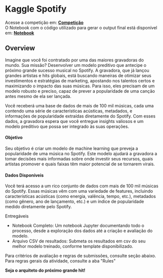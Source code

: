 # Kaggle Spotify

Acesse a competição em: [**Competição**](https://www.kaggle.com/competitions/proximo-hit-spotify)
<br>
O Notebook com o código utilizado para gerar o output final está disponível em: [**Notebook**](https://www.github.com/FeZillo/kaggle-spotify/main.ipynb)

## Overview

Imagine que você foi contratado por uma das maiores gravadoras do mundo. Sua missão? Desenvolver um modelo preditivo que antecipe o próximo grande sucesso musical no Spotify. A gravadora, que já lançou grandes artistas e hits globais, está buscando maneiras de otimizar seus investimentos e estratégias de marketing, apostando nos talentos certos e maximizando o impacto das suas músicas. Para isso, eles precisam de um modelo robusto e preciso, capaz de prever a popularidade de uma canção antes mesmo de ela ser lançada.

Você receberá uma base de dados de mais de 100 mil músicas, cada uma contendo uma série de características acústicas, metadados, e informações de popularidade extraídas diretamente do Spotify. Com esses dados, a gravadora espera que você entregue insights valiosos e um modelo preditivo que possa ser integrado às suas operações.

#### Objetivo
Seu objetivo é criar um modelo de machine learning que preveja a popularidade de uma música no Spotify. Este modelo ajudará a gravadora a tomar decisões mais informadas sobre onde investir seus recursos, quais artistas promover e quais faixas têm maior potencial de se tornarem virais.

#### Dados Disponíveis
Você terá acesso a um rico conjunto de dados com mais de 100 mil músicas do Spotify. Essas músicas vêm com uma variedade de features, incluindo características acústicas (como energia, valência, tempo, etc.), metadados (como gênero, ano de lançamento, etc.) e um índice de popularidade medido diretamente pelo Spotify.

Entregáveis

- Notebook Completo: Um notebook Jupyter documentando todo o processo, desde a exploração dos dados até a criação e avaliação do modelo.
- Arquivo CSV de resultados: Submeta os resultados em csv do seu melhor modelo treinado, conforme template disponibilizado.

Para critérios de avaliação e regras de submissões, consulte seção abaixo.
Para regras gerais da atividade, consulte a aba "Rules"

**Seja o arquiteto do próximo grande hit!**